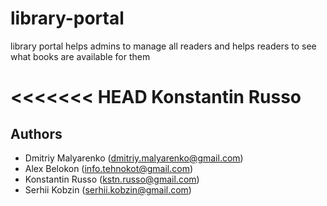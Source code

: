 # library-portal
library portal helps admins to manage all readers and helps readers to see what books are available for them

<<<<<<< HEAD
Konstantin Russo
=======


## Authors

* Dmitriy Malyarenko (<dmitriy.malyarenko@gmail.com>)
* Alex Belokon (<info.tehnokot@gmail.com>)
* Konstantin Russo (<kstn.russo@gmail.com>)
* Serhii Kobzin (<serhii.kobzin@gmail.com>)
